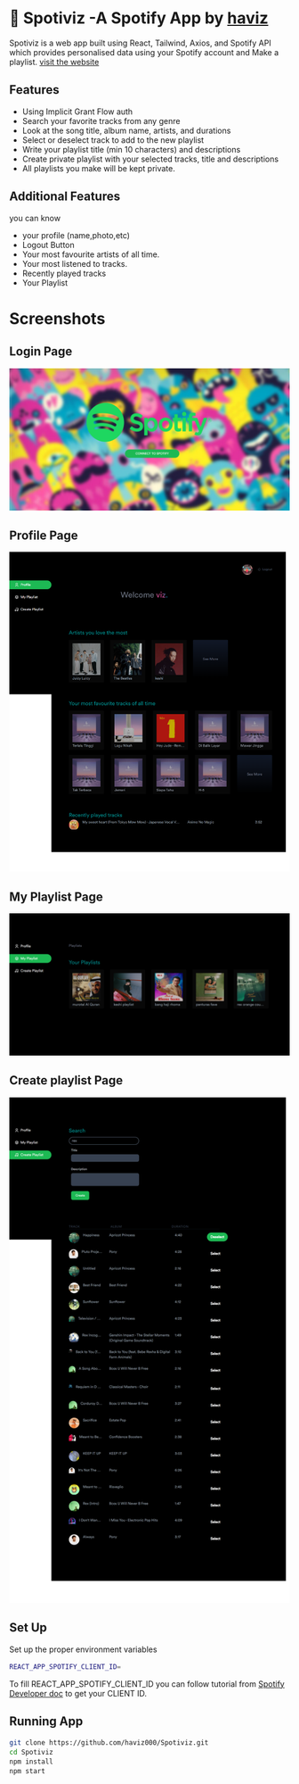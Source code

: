 
# 🎵 Spotiviz -A Spotify App by [haviz](https://www.linkedin.com/in/haviz-tasmara/)

Spotiviz is a  web app built using React, Tailwind, Axios, and Spotify API which provides personalised data using your Spotify account and Make a playlist. [visit the website](https://spotiviz.vercel.app)

## Features
- Using Implicit Grant Flow auth
- Search your favorite tracks from any genre
- Look at the song title, album name, artists, and durations
- Select or deselect track to add to the new playlist
- Write your playlist title (min 10 characters) and descriptions
- Create private playlist with your selected tracks, title and descriptions
- All playlists you make will be kept private.

## Additional Features
you can know
- your profile (name,photo,etc) 
- Logout Button
- Your most favourite artists of all time.
- Your most listened to tracks.
- Recently played tracks
- Your Playlist

# Screenshots
## Login Page

![Login](public/img/auth.png)

## Profile Page

![Profile](public/img/profile.png)

## My Playlist Page

![myplaylist](public/img/myplaylist.png)

## Create playlist Page

![createplaylist](public/img/create.png)

## Set Up
Set up the proper environment variables

```bash
REACT_APP_SPOTIFY_CLIENT_ID= 
```
To fill REACT_APP_SPOTIFY_CLIENT_ID you can follow tutorial from [Spotify Developer doc](https://developer.spotify.com/documentation/general/guides/authorization/app-settings/) to get your CLIENT ID.

## Running App

```bash
git clone https://github.com/haviz000/Spotiviz.git
cd Spotiviz
npm install
npm start
```
